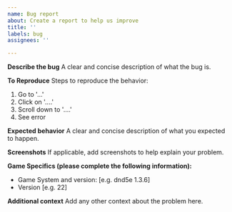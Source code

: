 ```yaml
---
name: Bug report
about: Create a report to help us improve
title: ''
labels: bug
assignees: ''

---
```


**Describe the bug**
A clear and concise description of what the bug is.

**To Reproduce**
Steps to reproduce the behavior:
1. Go to '...'
2. Click on '....'
3. Scroll down to '....'
4. See error

**Expected behavior**
A clear and concise description of what you expected to happen.

**Screenshots**
If applicable, add screenshots to help explain your problem.

**Game Specifics (please complete the following information):**
 - Game System and version: [e.g. dnd5e 1.3.6]
 - Version [e.g. 22]

**Additional context**
Add any other context about the problem here.
